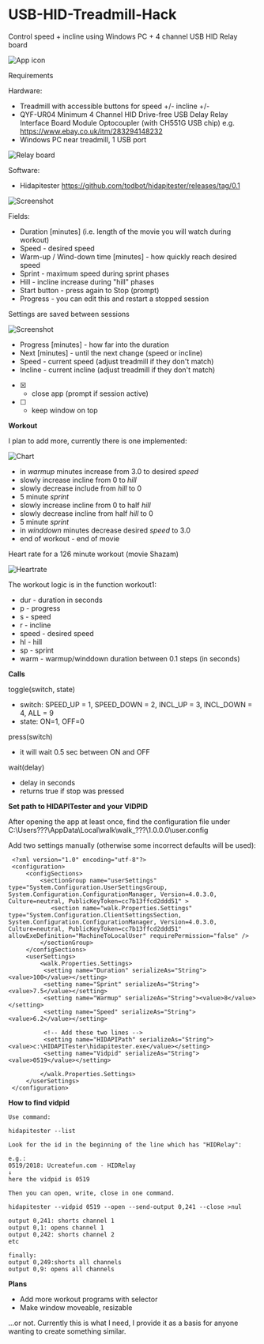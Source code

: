 # USB-HID-Treadmill-Hack
Control speed + incline using Windows PC + 4 channel USB HID Relay board

![App icon](icon.jpg?raw=true "Icon")

Requirements

Hardware:
* Treadmill with accessible buttons for speed +/- incline +/-
* QYF-UR04 Minimum 4 Channel HID Drive-free USB Delay Relay Interface Board Module Optocoupler (with CH551G USB chip)
  e.g. https://www.ebay.co.uk/itm/283294148232
* Windows PC near treadmill, 1 USB port

![Relay board](relay.jpg?raw=true "board")

Software:
* Hidapitester https://github.com/todbot/hidapitester/releases/tag/0.1

![Screenshot](setup.jpg?raw=true "setup")

Fields:
* Duration [minutes] (i.e. length of the movie you will watch during workout)
* Speed - desired speed
* Warm-up / Wind-down time [minutes] - how quickly reach desired speed
* Sprint - maximum speed during sprint phases
* Hill - incline increase during "hill" phases
* Start button - press again to Stop (prompt)
* Progress - you can edit this and restart a stopped session

Settings are saved between sessions

![Screenshot](active.jpg?raw=true "active")

* Progress [minutes] - how far into the duration
* Next [minutes] - until the next change (speed or incline)
* Speed - current speed (adjust treadmill if they don't match)
* Incline - current incline (adjust treadmill if they don't match)
* [X] - close app (prompt if session active)
* [ ] - keep window on top

**Workout**

I plan to add more, currently there is one implemented:

![Chart](chart.png?raw=true "chart")

* in *warmup* minutes increase from 3.0 to desired *speed*
* slowly increase incline from 0 to *hill*
* slowly decrease include from *hill* to 0
* 5 minute *sprint*
* slowly increase incline from 0 to half *hill*
* slowly decrease incline from half *hill* to 0
* 5 minute *sprint*
* in *winddown* minutes decrease desired *speed* to 3.0
* end of workout - end of movie

Heart rate for a 126 minute workout (movie Shazam)

![Heartrate](heart.jpg?raw=true "heartrate")

The workout logic is in the function workout1:

* dur - duration in seconds
* p - progress
* s - speed
* r - incline
* speed - desired speed
* hl - hill 
* sp - sprint
* warm - warmup/winddown duration between 0.1 steps (in seconds)

**Calls**

toggle(switch, state)
* switch: SPEED_UP = 1, SPEED_DOWN = 2, INCL_UP = 3, INCL_DOWN = 4, ALL = 9
* state: ON=1, OFF=0

press(switch)
* it will wait 0.5 sec between ON and OFF

wait(delay)
* delay in seconds
* returns true if stop was pressed

**Set path to HIDAPITester and your VIDPID**

After opening the app at least once, find the configuration file under 
C:\Users\???\AppData\Local\walk\walk_???\1.0.0.0\user.config

Add two settings manually (otherwise some incorrect defaults will be used):

     <?xml version="1.0" encoding="utf-8"?>
     <configuration>
         <configSections>
             <sectionGroup name="userSettings" type="System.Configuration.UserSettingsGroup, System.Configuration.ConfigurationManager, Version=4.0.3.0, Culture=neutral, PublicKeyToken=cc7b13ffcd2ddd51" >
                <section name="walk.Properties.Settings" type="System.Configuration.ClientSettingsSection, System.Configuration.ConfigurationManager, Version=4.0.3.0, Culture=neutral, PublicKeyToken=cc7b13ffcd2ddd51" allowExeDefinition="MachineToLocalUser" requirePermission="false" />
             </sectionGroup>
         </configSections>
         <userSettings>
             <walk.Properties.Settings>
              <setting name="Duration" serializeAs="String"><value>100</value></setting>
              <setting name="Sprint" serializeAs="String"><value>7.5</value></setting>
              <setting name="Warmup" serializeAs="String"><value>8</value></setting>
              <setting name="Speed" serializeAs="String"><value>6.2</value></setting>
              
              <!-- Add these two lines -->
              <setting name="HIDAPIPath" serializeAs="String"><value>c:\HIDAPITester\hidapitester.exe</value></setting>
              <setting name="Vidpid" serializeAs="String"><value>0519</value></setting>
              
             </walk.Properties.Settings>
         </userSettings>
     </configuration>

**How to find vidpid**

    Use command:

    hidapitester --list

    Look for the id in the beginning of the line which has "HIDRelay":

    e.g.:
    0519/2018: Ucreatefun.com - HIDRelay
    ↓
    here the vidpid is 0519

    Then you can open, write, close in one command.

    hidapitester --vidpid 0519 --open --send-output 0,241 --close >nul

    output 0,241: shorts channel 1
    output 0,1: opens channel 1
    output 0,242: shorts channel 2
    etc

    finally:
    output 0,249:shorts all channels
    output 0,9: opens all channels

**Plans**
* Add more workout programs with selector
* Make window moveable, resizable

...or not. Currently this is what I need, I provide it as a basis for anyone wanting to create something similar.

